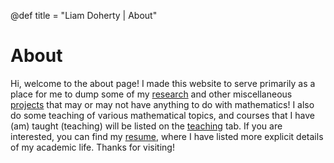 @def title = "Liam Doherty | About"

# About

Hi, welcome to the about page! I made this website to serve primarily as a place for me to dump some of my [research](/research-current/) and other miscellaneous [projects](/projects/) that may or may not have anything to do with mathematics! I also do some teaching of various mathematical topics, and courses that I have (am) taught (teaching) will be listed on the [teaching](/teaching/) tab. If you are interested, you can find my [resume](/docs/Resume.pdf), where I have listed more explicit details of my academic life. Thanks for visiting!
